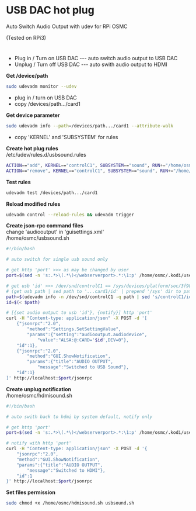 # USB DAC hot plug
Auto Switch Audio Output with udev for RPi OSMC  
  
(Tested on RPi3)    
#
- Plug in / Turn on USB DAC --- auto switch audio output to USB DAC
- Unplug / Turn off USB DAC --- auto swith audio output to HDMI  

**Get /device/path**  
```sh
sudo udevadm monitor --udev
```
- plug in / turn on USB DAC
- copy /devices/path.../card1  

**Get device parameter**  
```sh
sudo udevadm info --path=/devices/path.../card1 --attribute-walk
```
- copy 'KERNEL' and 'SUBSYSTEM' for rules  

**Create hot plug rules**  
/etc/udev/rules.d/usbsound.rules  
```sh
ACTION=="add", KERNEL=="controlC1", SUBSYSTEM=="sound", RUN+="/home/osmc/usbsound.sh"
ACTION=="remove", KERNEL=="controlC1", SUBSYSTEM=="sound", RUN+="/home/osmc/hdmisound.sh"
```

**Test rules**
```sh
udevadm test /devices/path.../card1
```

**Reload modified rules**
```sh
udevadm control --reload-rules && udevadm trigger
```


**Create json-rpc command files**  
change 'audiooutput' in 'guisettings.xml'  
/home/osmc/usbsound.sh  
```sh
#!/bin/bash

# auto switch for single usb sound only

# get http 'port' >>> as may be changed by user
port=$(sed -n 's:.*>\(.*\)</webserverport>.*:\1:p' /home/osmc/.kodi/userdata/guisettings.xml)

# get usb 'id' >>> /dev/snd/controlC1 == /sys/devices/platform/soc/3f980000.usb/usb1/1-1/1-1.[1 to 4]/...
# (get usb path | sed path to '...card1/id' | prepend '/sys' dir to path) >>> get file content
path=$(udevadm info -n /dev/snd/controlC1 -q path | sed 's/controlC1/id/' | sed 's/^/\/sys/')
id=$(< $path)

# [{set audio output to usb 'id'}, {notify}] http 'port'
curl -H "Content-type: application/json" -X POST -d '[
	{"jsonrpc":"2.0", 
		"method":"Settings.SetSettingValue", 
		"params":{"setting":"audiooutput.audiodevice", 
			"value":"ALSA:@:CARD='$id',DEV=0"}, 
	"id":1},
	{"jsonrpc":"2.0", 
		"method":"GUI.ShowNotification", 
		"params":{"title":"AUDIO OUTPUT", 
			"message":"Switched to USB Sound"}, 
	"id":1}
]' http://localhost:$port/jsonrpc
```

**Create unplug notification**  
/home/osmc/hdmisound.sh  
```sh
#!/bin/bash

# auto swith back to hdmi by system default, notify only

# get http 'port'
port=$(sed -n 's:.*>\(.*\)</webserverport>.*:\1:p' /home/osmc/.kodi/userdata/guisettings.xml)

# notify with http 'port'
curl -H "Content-type: application/json" -X POST -d '{
	"jsonrpc":"2.0",
	"method":"GUI.ShowNotification", 
	"params":{"title":"AUDIO OUTPUT", 
		"message":"Switched to HDMI"}, 
	"id":1
}' http://localhost:$port/jsonrpc
```

**Set files permission**  
```sh
sudo chmod +x /home/osmc/hdmisound.sh usbsound.sh
```
